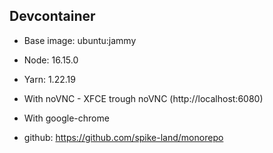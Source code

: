 ## Devcontainer

- Base image: ubuntu:jammy
- Node: 16.15.0
- Yarn: 1.22.19
- With noVNC - XFCE trough noVNC (http://localhost:6080)
- With google-chrome

- github: https://github.com/spike-land/monorepo
